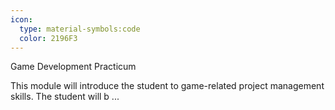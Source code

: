```yaml
---
icon:
  type: material-symbols:code
  color: 2196F3
---
```


Game Development Practicum

This module will introduce the student to game-related project management skills. The student will b ... 
